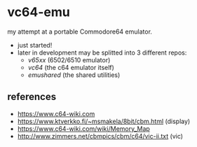 # vc64-emu
my attempt at a portable Commodore64 emulator.

* just started!
* later in development may be splitted into 3 different repos: 
    * _v65xx_ (6502/6510 emulator)
    * _vc64_ (the c64 emulator itself)
    * _emushared_ (the shared utilities)

## references
* https://www.c64-wiki.com
* https://www.ktverkko.fi/~msmakela/8bit/cbm.html (display)
* https://www.c64-wiki.com/wiki/Memory_Map
* http://www.zimmers.net/cbmpics/cbm/c64/vic-ii.txt (vic)